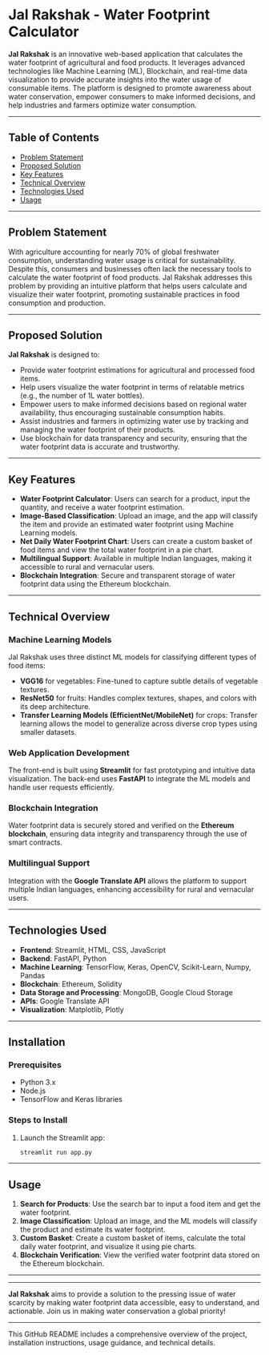 
# **Jal Rakshak - Water Footprint Calculator**

**Jal Rakshak** is an innovative web-based application that calculates the water footprint of agricultural and food products. It leverages advanced technologies like Machine Learning (ML), Blockchain, and real-time data visualization to provide accurate insights into the water usage of consumable items. The platform is designed to promote awareness about water conservation, empower consumers to make informed decisions, and help industries and farmers optimize water consumption.

---

## **Table of Contents**
- [Problem Statement](#problem-statement)
- [Proposed Solution](#proposed-solution)
- [Key Features](#key-features)
- [Technical Overview](#technical-overview)
- [Technologies Used](#technologies-used)
- [Usage](#usage)


---

## **Problem Statement**

With agriculture accounting for nearly 70% of global freshwater consumption, understanding water usage is critical for sustainability. Despite this, consumers and businesses often lack the necessary tools to calculate the water footprint of food products. Jal Rakshak addresses this problem by providing an intuitive platform that helps users calculate and visualize their water footprint, promoting sustainable practices in food consumption and production.

---

## **Proposed Solution**

**Jal Rakshak** is designed to:
- Provide water footprint estimations for agricultural and processed food items.
- Help users visualize the water footprint in terms of relatable metrics (e.g., the number of 1L water bottles).
- Empower users to make informed decisions based on regional water availability, thus encouraging sustainable consumption habits.
- Assist industries and farmers in optimizing water use by tracking and managing the water footprint of their products.
- Use blockchain for data transparency and security, ensuring that the water footprint data is accurate and trustworthy.

---

## **Key Features**

- **Water Footprint Calculator**: Users can search for a product, input the quantity, and receive a water footprint estimation.
- **Image-Based Classification**: Upload an image, and the app will classify the item and provide an estimated water footprint using Machine Learning models.
- **Net Daily Water Footprint Chart**: Users can create a custom basket of food items and view the total water footprint in a pie chart.
- **Multilingual Support**: Available in multiple Indian languages, making it accessible to rural and vernacular users.
- **Blockchain Integration**: Secure and transparent storage of water footprint data using the Ethereum blockchain.
  
---

## **Technical Overview**

### **Machine Learning Models**
Jal Rakshak uses three distinct ML models for classifying different types of food items:
- **VGG16** for vegetables: Fine-tuned to capture subtle details of vegetable textures.
- **ResNet50** for fruits: Handles complex textures, shapes, and colors with its deep architecture.
- **Transfer Learning Models (EfficientNet/MobileNet)** for crops: Transfer learning allows the model to generalize across diverse crop types using smaller datasets.

### **Web Application Development**
The front-end is built using **Streamlit** for fast prototyping and intuitive data visualization. The back-end uses **FastAPI** to integrate the ML models and handle user requests efficiently.

### **Blockchain Integration**
Water footprint data is securely stored and verified on the **Ethereum blockchain**, ensuring data integrity and transparency through the use of smart contracts.

### **Multilingual Support**
Integration with the **Google Translate API** allows the platform to support multiple Indian languages, enhancing accessibility for rural and vernacular users.

---

## **Technologies Used**

- **Frontend**: Streamlit, HTML, CSS, JavaScript
- **Backend**: FastAPI, Python
- **Machine Learning**: TensorFlow, Keras, OpenCV, Scikit-Learn, Numpy, Pandas
- **Blockchain**: Ethereum, Solidity
- **Data Storage and Processing**: MongoDB, Google Cloud Storage
- **APIs**: Google Translate API
- **Visualization**: Matplotlib, Plotly

---

## **Installation**

### **Prerequisites**
- Python 3.x
- Node.js
- TensorFlow and Keras libraries

### **Steps to Install**


1. Launch the Streamlit app:
   ```bash
   streamlit run app.py
   ```

---

## **Usage**

1. **Search for Products**: Use the search bar to input a food item and get the water footprint.
2. **Image Classification**: Upload an image, and the ML models will classify the product and estimate its water footprint.
3. **Custom Basket**: Create a custom basket of items, calculate the total daily water footprint, and visualize it using pie charts.
4. **Blockchain Verification**: View the verified water footprint data stored on the Ethereum blockchain.

---

---

**Jal Rakshak** aims to provide a solution to the pressing issue of water scarcity by making water footprint data accessible, easy to understand, and actionable. Join us in making water conservation a global priority!

---

This GitHub README includes a comprehensive overview of the project, installation instructions, usage guidance, and technical details.
